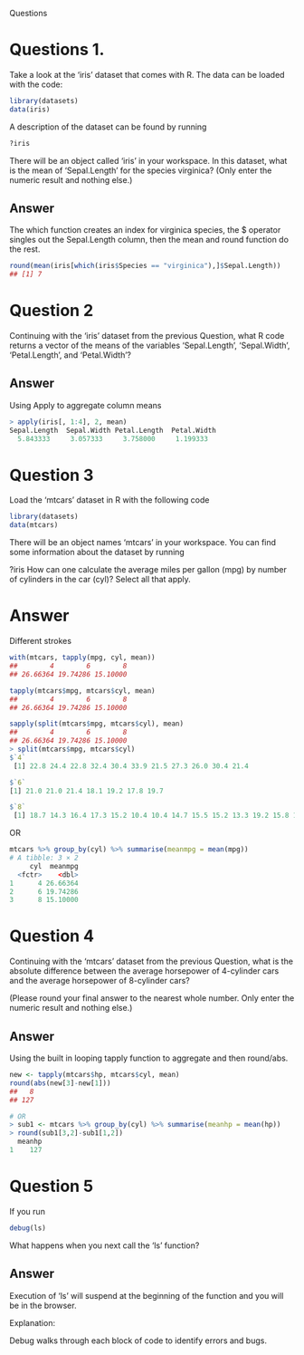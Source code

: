 Questions
# Questions 1. 
Take a look at the ‘iris’ dataset that comes with R. The data can be loaded with the code:
```r
library(datasets)
data(iris)
```
A description of the dataset can be found by running
```r
?iris
```
There will be an object called ‘iris’ in your workspace. In this dataset, what is the mean of ‘Sepal.Length’ for the species virginica?
(Only enter the numeric result and nothing else.)

## Answer

The which function creates an index for virginica species, the $ operator singles out the Sepal.Length column, then the mean and round function do the rest.
```r
round(mean(iris[which(iris$Species == "virginica"),]$Sepal.Length))
## [1] 7
```

# Question 2

Continuing with the ‘iris’ dataset from the previous Question, what R code returns a vector of the means of the variables ‘Sepal.Length’, ‘Sepal.Width’, ‘Petal.Length’, and ‘Petal.Width’?

## Answer

Using Apply to aggregate column means
```r
> apply(iris[, 1:4], 2, mean)
Sepal.Length  Sepal.Width Petal.Length  Petal.Width 
  5.843333     3.057333     3.758000     1.199333
```
# Question 3

Load the ‘mtcars’ dataset in R with the following code
```r
library(datasets)
data(mtcars)
```
There will be an object names ‘mtcars’ in your workspace. You can find some information about the dataset by running

?iris
How can one calculate the average miles per gallon (mpg) by number of cylinders in the car (cyl)? Select all that apply.

# Answer

Different strokes
```r
with(mtcars, tapply(mpg, cyl, mean))
##        4        6        8 
## 26.66364 19.74286 15.10000

tapply(mtcars$mpg, mtcars$cyl, mean)
##        4        6        8 
## 26.66364 19.74286 15.10000

sapply(split(mtcars$mpg, mtcars$cyl), mean)
##        4        6        8 
## 26.66364 19.74286 15.10000
> split(mtcars$mpg, mtcars$cyl)
$`4`
 [1] 22.8 24.4 22.8 32.4 30.4 33.9 21.5 27.3 26.0 30.4 21.4

$`6`
[1] 21.0 21.0 21.4 18.1 19.2 17.8 19.7

$`8`
 [1] 18.7 14.3 16.4 17.3 15.2 10.4 10.4 14.7 15.5 15.2 13.3 19.2 15.8 15.0
```
OR
```r
mtcars %>% group_by(cyl) %>% summarise(meanmpg = mean(mpg))
# A tibble: 3 × 2
     cyl  meanmpg
  <fctr>    <dbl>
1      4 26.66364
2      6 19.74286
3      8 15.10000
```

# Question 4

Continuing with the ‘mtcars’ dataset from the previous Question, what is the absolute difference between the average horsepower of 4-cylinder cars and the average horsepower of 8-cylinder cars?

(Please round your final answer to the nearest whole number. Only enter the numeric result and nothing else.)

## Answer

Using the built in looping tapply function to aggregate and then round/abs.
```r
new <- tapply(mtcars$hp, mtcars$cyl, mean)
round(abs(new[3]-new[1]))
##   8 
## 127

# OR
> sub1 <- mtcars %>% group_by(cyl) %>% summarise(meanhp = mean(hp))
> round(sub1[3,2]-sub1[1,2])
  meanhp
1    127
```
# Question 5

If you run
```r
debug(ls)
```
What happens when you next call the ‘ls’ function?

## Answer
Execution of ‘ls’ will suspend at the beginning of the function and you will be in the browser.

Explanation:

Debug walks through each block of code to identify errors and bugs.
